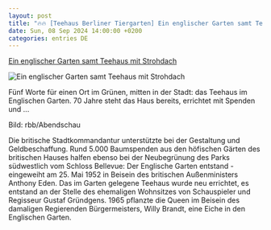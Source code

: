 ```yaml
---
layout: post
title: "🔥🔥 [Teehaus Berliner Tiergarten] Ein englischer Garten samt Teehaus mit Strohdach"
date: Sun, 08 Sep 2024 14:00:00 +0200
categories: entries DE
---
```

[Ein englischer Garten samt Teehaus mit Strohdach](https://www.rbb24.de/panorama/beitrag/2024/09/teehaus-tiergarten-englischer-garten-geschichte-historie.html)

![Ein englischer Garten samt Teehaus mit Strohdach](https://www.rbb24.de/content/dam/rbb/rbb/rbb24/2024/2024_09/sonstige/queen-eiche.jpg.jpg/size=708x398.jpg)

Fünf Worte für einen Ort im Grünen, mitten in der Stadt: das Teehaus im Englischen Garten. 70 Jahre steht das Haus bereits, errichtet mit Spenden und ...

Bild: rbb/Abendschau

Die britische Stadtkommandantur unterstützte bei der Gestaltung und Geldbeschaffung. Rund 5.000 Baumspenden aus den höfischen Gärten des britischen Hauses halfen ebenso bei der Neubegrünung des Parks südwestlich vom Schloss Bellevue: Der Englische Garten entstand - eingeweiht am 25. Mai 1952 in Beisein des britischen Außenministers Anthony Eden. Das im Garten gelegene Teehaus wurde neu errichtet, es entstand an der Stelle des ehemaligen Wohnsitzes von Schauspieler und Regisseur Gustaf Gründgens. 1965 pflanzte die Queen im Beisein des damaligen Regierenden Bürgermeisters, Willy Brandt, eine Eiche in den Englischen Garten.

